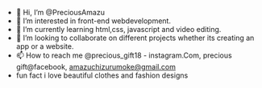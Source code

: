 - 👋 Hi, I’m @PreciousAmazu
- 👀 I’m interested in front-end webdevelopment.
- 🌱 I’m currently learning html,css, javascript and video editing.
- 💞️ I’m looking to collaborate on different projects whether its creating an app or a website.
- 📫 How to reach me @precious_gift18 - instagram.Com, precious gift@facebook, amazuchizurumoke@gmail.com
- fun fact i love beautiful clothes and fashion designs

<!---
PreciousAmazu/PreciousAmazu is a ✨ special ✨ repository because its `README.md` (this file) appears on your GitHub profile.
You can click the Preview link to take a look at your changes.
--->
